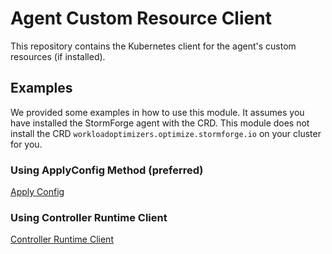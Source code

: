 Agent Custom Resource Client
============================

This repository contains the Kubernetes client for the agent's custom resources (if installed).

## Examples

We provided some examples in how to use this module.
It assumes you have installed the StormForge agent with the CRD.
This module does not install the CRD `workloadoptimizers.optimize.stormforge.io` on your cluster for you.

### Using ApplyConfig Method (preferred)

[Apply Config](./examples/apply-config/README.md)

### Using Controller Runtime Client

[Controller Runtime Client](./examples/create-object/main.go)

